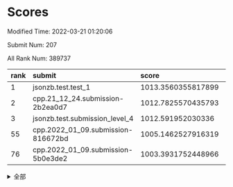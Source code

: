 # Scores

Modified Time: 2022-03-21 01:20:06

Submit Num: 207

All Rank Num: 389737

| rank |               submit               |       score        |       sigma        | pk_num |
| :--- | :--------------------------------- | :----------------- | :----------------- | :----- |
| 1    | jsonzb.test.test_1                 | 1013.3560355817899 | 0.8023877532794226 | 7534   |
| 2    | cpp.21_12_24.submission-2b2ea0d7   | 1012.7825570435793 | 0.7661698614073097 | 7530   |
| 3    | jsonzb.test.submission_level_4     | 1012.591952030336  | 0.7707282689519106 | 7527   |
| 55   | cpp.2022_01_09.submission-816672bd | 1005.1462527916319 | 0.7319680964621328 | 7528   |
| 76   | cpp.2022_01_09.submission-5b0e3de2 | 1003.3931752448966 | 0.7086121422420173 | 7535   |


<details>
<summary>全部</summary>

| rank |                 submit                 |       score        |       sigma        | pk_num |
| :--- | :------------------------------------- | :----------------- | :----------------- | :----- |
| 1    | jsonzb.test.test_1                     | 1013.3560355817899 | 0.8023877532794226 | 7534   |
| 2    | cpp.21_12_24.submission-2b2ea0d7       | 1012.7825570435793 | 0.7661698614073097 | 7530   |
| 3    | jsonzb.test.submission_level_4         | 1012.591952030336  | 0.7707282689519106 | 7527   |
| 4    | gobigger.level_3.submission_level_3_1  | 1011.7555388771792 | 0.7736280973046746 | 7528   |
| 5    | gobigger.level_3.submission_level_3_36 | 1011.6587412360494 | 0.7615643760534936 | 7533   |
| 6    | gobigger.level_3.submission_level_3_0  | 1011.5182492580443 | 0.7815896660016193 | 7530   |
| 7    | gobigger.level_3.submission_level_3_45 | 1011.2932357099841 | 0.7581961570362974 | 7527   |
| 8    | gobigger.level_3.submission_level_3_15 | 1011.2720205215187 | 0.7564538646591368 | 7528   |
| 9    | gobigger.level_3.submission_level_3_3  | 1011.1538117780816 | 0.7635424038165618 | 7537   |
| 10   | gobigger.level_3.submission_level_3_10 | 1010.832262606143  | 0.7758472067952652 | 7532   |
| 11   | gobigger.level_3.submission_level_3_25 | 1010.6651671595197 | 0.7915849579702637 | 7532   |
| 12   | gobigger.level_3.submission_level_3_43 | 1010.6584519761282 | 0.7497210434931084 | 7534   |
| 13   | gobigger.level_3.submission_level_3_7  | 1010.576250048078  | 0.7756222160100824 | 7528   |
| 14   | gobigger.level_3.submission_level_3_20 | 1010.5637730687858 | 0.7681063475003478 | 7532   |
| 15   | gobigger.level_3.submission_level_3_18 | 1010.5034502518981 | 0.7586612921177928 | 7534   |
| 16   | gobigger.level_3.submission_level_3_37 | 1010.499966423568  | 0.7907501037601681 | 7529   |
| 17   | gobigger.level_3.submission_level_3_12 | 1010.4674000270628 | 0.7538962395370156 | 7534   |
| 18   | gobigger.level_3.submission_level_3_2  | 1010.4650136284309 | 0.7504374834914332 | 7534   |
| 19   | gobigger.level_3.submission_level_3_40 | 1010.4624908049605 | 0.7580793130123992 | 7535   |
| 20   | gobigger.level_3.submission_level_3_35 | 1010.4040488079437 | 0.7613876440186542 | 7531   |
| 21   | gobigger.level_3.submission_level_3_44 | 1010.378623212472  | 0.7640089939389964 | 7532   |
| 22   | gobigger.level_3.submission_level_3_26 | 1010.3653316594764 | 0.7400175631511046 | 7533   |
| 23   | gobigger.level_3.submission_level_3_23 | 1010.313645276678  | 0.7584274584279685 | 7535   |
| 24   | gobigger.level_3.submission_level_3_39 | 1010.2495890286853 | 0.7601919780365622 | 7530   |
| 25   | gobigger.level_3.submission_level_3_42 | 1010.1787484442722 | 0.7550821026033837 | 7529   |
| 26   | gobigger.level_3.submission_level_3_21 | 1010.1768531681064 | 0.7732404799816159 | 7534   |
| 27   | gobigger.level_3.submission_level_3_41 | 1010.1564592014809 | 0.7398558775613145 | 7532   |
| 28   | gobigger.level_3.submission_level_3_46 | 1010.1480889384715 | 0.7639770817849506 | 7536   |
| 29   | gobigger.level_3.submission_level_3_5  | 1010.0989766735562 | 0.7728559269957005 | 7528   |
| 30   | gobigger.level_3.submission_level_3_27 | 1010.0980453501809 | 0.7491658964357483 | 7534   |
| 31   | gobigger.level_3.submission_level_3_31 | 1010.0250936914252 | 0.7713675268148642 | 7531   |
| 32   | gobigger.level_3.submission_level_3_29 | 1009.9917894124156 | 0.7454600544034378 | 7532   |
| 33   | gobigger.level_3.submission_level_3_22 | 1009.857110916299  | 0.7507470100431627 | 7537   |
| 34   | gobigger.level_3.submission_level_3_6  | 1009.811639288079  | 0.7525914348499587 | 7530   |
| 35   | gobigger.level_3.submission_level_3_9  | 1009.7900077206098 | 0.7447240893445014 | 7531   |
| 36   | gobigger.level_3.submission_level_3_4  | 1009.7734950424874 | 0.7641863924383152 | 7531   |
| 37   | gobigger.level_3.submission_level_3_34 | 1009.7576967050568 | 0.775089025425951  | 7533   |
| 38   | gobigger.level_3.submission_level_3_33 | 1009.7357340582192 | 0.7684416460955764 | 7531   |
| 39   | gobigger.level_3.submission_level_3_13 | 1009.5602173120855 | 0.759588885504578  | 7534   |
| 40   | gobigger.level_3.submission_level_3_24 | 1009.4797476302725 | 0.761945365766386  | 7532   |
| 41   | gobigger.level_3.submission_level_3_28 | 1009.4765756945867 | 0.7569465259435952 | 7532   |
| 42   | gobigger.level_3.submission_level_3_19 | 1009.4734469557343 | 0.7429709607619466 | 7528   |
| 43   | gobigger.level_3.submission_level_3_47 | 1009.4528600513152 | 0.754030039894159  | 7528   |
| 44   | gobigger.level_3.submission_level_3_49 | 1009.4090449657983 | 0.7530568729617926 | 7533   |
| 45   | gobigger.level_3.submission_level_3_14 | 1009.3418657659589 | 0.7398881918547823 | 7530   |
| 46   | gobigger.level_3.submission_level_3_11 | 1009.2918874517557 | 0.740851949855298  | 7531   |
| 47   | gobigger.level_3.submission_level_3_16 | 1008.9985388302024 | 0.7505015062879055 | 7528   |
| 48   | gobigger.level_3.submission_level_3_48 | 1008.938949063406  | 0.7339172981064049 | 7533   |
| 49   | gobigger.level_3.submission_level_3_17 | 1008.860827680904  | 0.7425615674011642 | 7531   |
| 50   | gobigger.level_3.submission_level_3_32 | 1008.8251634507071 | 0.7502719402494303 | 7531   |
| 51   | gobigger.level_3.submission_level_3_8  | 1008.7727133453345 | 0.7583811483321631 | 7536   |
| 52   | gobigger.level_3.submission_level_3_38 | 1008.4033701057502 | 0.7506929199250126 | 7532   |
| 53   | gobigger.level_3.submission_level_3_30 | 1008.2332205374643 | 0.7297446219760957 | 7531   |
| 54   | gobigger.level_1.submission_level_1_8  | 1005.4149549368705 | 0.719411672397415  | 7532   |
| 55   | cpp.2022_01_09.submission-816672bd     | 1005.1462527916319 | 0.7319680964621328 | 7528   |
| 56   | gobigger.level_1.submission_level_1_45 | 1004.6750737347611 | 0.7249241368057301 | 7529   |
| 57   | gobigger.level_1.submission_level_1_23 | 1004.5340088221647 | 0.7298520052222278 | 7532   |
| 58   | gobigger.level_1.submission_level_1_21 | 1004.4677616347677 | 0.7280481574974149 | 7535   |
| 59   | gobigger.level_1.submission_level_1_46 | 1004.4108036583393 | 0.708105999919343  | 7530   |
| 60   | gobigger.level_1.submission_level_1_41 | 1004.295912974691  | 0.7296850391607022 | 7534   |
| 61   | gobigger.level_1.submission_level_1_20 | 1004.1622187262032 | 0.7082047779830744 | 7532   |
| 62   | gobigger.level_1.submission_level_1_42 | 1004.1173716933123 | 0.7166447751585392 | 7529   |
| 63   | gobigger.level_1.submission_level_1_15 | 1004.0053199470045 | 0.7141583614210252 | 7532   |
| 64   | gobigger.level_1.submission_level_1_3  | 1003.9025447952719 | 0.7177653497365236 | 7529   |
| 65   | gobigger.level_1.submission_level_1_13 | 1003.8695812960257 | 0.7328012832617926 | 7528   |
| 66   | gobigger.level_1.submission_level_1_18 | 1003.7939509840279 | 0.7183319196425275 | 7527   |
| 67   | gobigger.level_1.submission_level_1_27 | 1003.7780387148811 | 0.7096168705576101 | 7533   |
| 68   | gobigger.level_1.submission_level_1_40 | 1003.7400879786823 | 0.7206544309166055 | 7536   |
| 69   | gobigger.level_1.submission_level_1_5  | 1003.7355162008887 | 0.7192056855664537 | 7534   |
| 70   | gobigger.level_1.submission_level_1_17 | 1003.7311206985593 | 0.7281871941676468 | 7527   |
| 71   | gobigger.level_1.submission_level_1_44 | 1003.687588839565  | 0.7127878145632652 | 7527   |
| 72   | gobigger.level_1.submission_level_1_19 | 1003.6033706342721 | 0.7096338247992148 | 7535   |
| 73   | gobigger.level_1.submission_level_1_35 | 1003.5120753713591 | 0.716259017796663  | 7530   |
| 74   | gobigger.level_1.submission_level_1_49 | 1003.4176470553285 | 0.7060831660383085 | 7530   |
| 75   | gobigger.level_1.submission_level_1_33 | 1003.3983101604562 | 0.7225206732549907 | 7531   |
| 76   | cpp.2022_01_09.submission-5b0e3de2     | 1003.3931752448966 | 0.7086121422420173 | 7535   |
| 77   | gobigger.level_1.submission_level_1_34 | 1003.3476482449976 | 0.7110349151935249 | 7532   |
| 78   | gobigger.level_1.submission_level_1_22 | 1003.2761365204396 | 0.707740600312142  | 7532   |
| 79   | gobigger.level_1.submission_level_1_37 | 1003.2742063960403 | 0.7197130061603615 | 7532   |
| 80   | gobigger.level_1.submission_level_1_25 | 1003.2533934266339 | 0.7091179403222772 | 7534   |
| 81   | gobigger.level_1.submission_level_1_26 | 1003.2445356618052 | 0.7136944758545347 | 7530   |
| 82   | gobigger.level_1.submission_level_1_43 | 1003.2388144057375 | 0.7052638309003717 | 7529   |
| 83   | gobigger.level_1.submission_level_1_0  | 1003.1976625569081 | 0.710113535611218  | 7528   |
| 84   | gobigger.level_1.submission_level_1_9  | 1003.1914123887191 | 0.7170663880421968 | 7532   |
| 85   | gobigger.level_1.submission_level_1_12 | 1003.1759496891308 | 0.72335055371269   | 7533   |
| 86   | gobigger.level_1.submission_level_1_1  | 1003.171330858174  | 0.7210814191125349 | 7534   |
| 87   | gobigger.level_1.submission_level_1_31 | 1003.1570455424977 | 0.7110895502683005 | 7537   |
| 88   | gobigger.level_1.submission_level_1_36 | 1003.0846404039538 | 0.7202618364279275 | 7530   |
| 89   | gobigger.level_1.submission_level_1_2  | 1003.0483163586455 | 0.7096840306575284 | 7527   |
| 90   | gobigger.level_1.submission_level_1_11 | 1003.0242123316357 | 0.7152623805207746 | 7535   |
| 91   | gobigger.level_1.submission_level_1_48 | 1002.7283502050956 | 0.7149992368995618 | 7532   |
| 92   | gobigger.level_1.submission_level_1_47 | 1002.7047283601815 | 0.7074363446805522 | 7530   |
| 93   | gobigger.level_1.submission_level_1_4  | 1002.5601361870914 | 0.7164777047219701 | 7529   |
| 94   | gobigger.level_1.submission_level_1_28 | 1002.5075507321093 | 0.7117254816225808 | 7530   |
| 95   | gobigger.level_1.submission_level_1_38 | 1002.4730544096038 | 0.7241873367650257 | 7527   |
| 96   | gobigger.level_1.submission_level_1_7  | 1002.3842718882395 | 0.713118614063908  | 7532   |
| 97   | gobigger.level_1.submission_level_1_6  | 1002.3129819603196 | 0.7158202857236696 | 7533   |
| 98   | gobigger.level_1.submission_level_1_32 | 1002.3096333695682 | 0.7233254325541587 | 7532   |
| 99   | gobigger.level_1.submission_level_1_29 | 1002.3019900976374 | 0.7181451223988828 | 7529   |
| 100  | gobigger.level_1.submission_level_1_39 | 1002.2583226879442 | 0.7149918883032558 | 7530   |
| 101  | gobigger.level_1.submission_level_1_16 | 1002.2121622515059 | 0.7075598581331459 | 7529   |
| 102  | gobigger.level_1.submission_level_1_14 | 1002.1813974273505 | 0.7140534680932585 | 7537   |
| 103  | gobigger.level_1.submission_level_1_30 | 1001.9077186249524 | 0.7160410408515329 | 7525   |
| 104  | gobigger.level_1.submission_level_1_24 | 1001.8700157650585 | 0.7040672272214878 | 7532   |
| 105  | gobigger.level_1.submission_level_1_10 | 1001.7662994626991 | 0.7200284090100635 | 7531   |
| 106  | gobigger.random.submission_random_19   | 997.4582779170397  | 0.7092469838965441 | 7535   |
| 107  | gobigger.random.submission_random_30   | 997.2553804773086  | 0.7052703115766227 | 7532   |
| 108  | gobigger.random.submission_random_1    | 997.1034827094143  | 0.7126662297631732 | 7535   |
| 109  | gobigger.random.submission_random_34   | 997.0705497033546  | 0.7130742586408763 | 7531   |
| 110  | gobigger.random.submission_random_22   | 997.069217767636   | 0.7091892439185093 | 7534   |
| 111  | gobigger.random.submission_random_28   | 997.0271714763188  | 0.7110492065010813 | 7533   |
| 112  | gobigger.random.submission_random_49   | 996.9652739883426  | 0.6984074220877667 | 7531   |
| 113  | gobigger.random.submission_random_27   | 996.8421684375234  | 0.7030520201982816 | 7528   |
| 114  | gobigger.random.submission_random_45   | 996.7028877964347  | 0.711888329227458  | 7530   |
| 115  | gobigger.random.submission_random_14   | 996.6183367324181  | 0.7293451256005828 | 7537   |
| 116  | gobigger.random.submission_random_3    | 996.5125966824615  | 0.7205126783597939 | 7529   |
| 117  | gobigger.random.submission_random_18   | 996.5003064433056  | 0.7272235000686391 | 7537   |
| 118  | gobigger.random.submission_random_38   | 996.4008550754934  | 0.71037635190978   | 7528   |
| 119  | gobigger.random.submission_random_42   | 996.3494971160487  | 0.7249502411446581 | 7526   |
| 120  | gobigger.random.submission_random_36   | 996.3178897937792  | 0.709838535535451  | 7531   |
| 121  | gobigger.random.submission_random_46   | 996.2327354513308  | 0.701602948839589  | 7526   |
| 122  | gobigger.random.submission_random_41   | 996.2009836383328  | 0.7036035396640291 | 7525   |
| 123  | gobigger.random.submission_random_48   | 996.1965896648051  | 0.7041505673210052 | 7533   |
| 124  | gobigger.random.submission_random_17   | 996.1905777498301  | 0.705251119221754  | 7536   |
| 125  | gobigger.random.submission_random_39   | 996.1902691167221  | 0.7190641408309357 | 7525   |
| 126  | gobigger.random.submission_random_10   | 996.186742995652   | 0.7208632707685569 | 7529   |
| 127  | gobigger.random.submission_random_6    | 996.1763786475875  | 0.7094845156850094 | 7531   |
| 128  | gobigger.random.submission_random_31   | 996.0493547524417  | 0.7129134830410521 | 7533   |
| 129  | gobigger.random.submission_random_16   | 996.0018362424603  | 0.7139621283777126 | 7533   |
| 130  | gobigger.random.submission_random_4    | 995.9949505045461  | 0.7111726758356247 | 7538   |
| 131  | gobigger.random.submission_random_9    | 995.979520039583   | 0.7078244353501029 | 7529   |
| 132  | gobigger.random.submission_random_44   | 995.9276821649568  | 0.7086519248694537 | 7533   |
| 133  | gobigger.random.submission_random_5    | 995.9209811987009  | 0.7206469636258693 | 7528   |
| 134  | gobigger.random.submission_random_21   | 995.8634081201836  | 0.7287294161589641 | 7531   |
| 135  | gobigger.random.submission_random_33   | 995.7950050239307  | 0.7170302746726771 | 7533   |
| 136  | gobigger.random.submission_random_20   | 995.7883799893227  | 0.7085951492422372 | 7528   |
| 137  | gobigger.random.submission_random_47   | 995.7440308947736  | 0.7134974912806468 | 7531   |
| 138  | gobigger.random.submission_random_12   | 995.7137767417206  | 0.7193206440924728 | 7531   |
| 139  | gobigger.random.submission_random_8    | 995.5752614632597  | 0.7207545716694598 | 7528   |
| 140  | gobigger.random.submission_random_13   | 995.5572488080345  | 0.6993717053704209 | 7527   |
| 141  | gobigger.random.submission_random_11   | 995.5432343315815  | 0.7228734893117986 | 7533   |
| 142  | gobigger.random.submission_random_35   | 995.5356553203596  | 0.7209380190527286 | 7530   |
| 143  | gobigger.random.submission_random_26   | 995.5243291939125  | 0.7158070888606235 | 7535   |
| 144  | gobigger.random.submission_random_32   | 995.4737769997877  | 0.7119687388268517 | 7532   |
| 145  | gobigger.random.submission_random_24   | 995.4661813810711  | 0.7269334012908734 | 7528   |
| 146  | gobigger.random.submission_random_0    | 995.458079457868   | 0.7105949487327626 | 7529   |
| 147  | gobigger.random.submission_random_15   | 995.3688758112978  | 0.6997671752156469 | 7529   |
| 148  | gobigger.random.submission_random_43   | 995.3630665428198  | 0.7063877273508824 | 7536   |
| 149  | gobigger.random.submission_random_23   | 995.3196453565853  | 0.712743001325017  | 7533   |
| 150  | gobigger.random.submission_random_25   | 995.3187098331033  | 0.7070747297723428 | 7534   |
| 151  | gobigger.random.submission_random_7    | 995.2124335292701  | 0.7120611711253237 | 7534   |
| 152  | gobigger.random.submission_random_37   | 995.1518050744808  | 0.7098388474570277 | 7530   |
| 153  | gobigger.random.submission_random_2    | 994.8156189649435  | 0.7220095657812861 | 7524   |
| 154  | gobigger.random.submission_random_29   | 994.6247931573092  | 0.7296729926186485 | 7534   |
| 155  | gobigger.random.submission_random_40   | 994.4697760754228  | 0.7132457404791024 | 7532   |
| 156  | gobigger.level_2.submission_level_2_1  | 994.0651634434579  | 0.7219331073824096 | 7533   |
| 157  | gobigger.level_2.submission_level_2_39 | 994.0536178280763  | 0.7341912586738435 | 7532   |
| 158  | gobigger.level_2.submission_level_2_44 | 993.5727295405381  | 0.7344041360717748 | 7529   |
| 159  | gobigger.level_2.submission_level_2_37 | 993.5035161818867  | 0.7321933039638593 | 7533   |
| 160  | gobigger.level_2.submission_level_2_10 | 993.4434195966473  | 0.7364433027647499 | 7529   |
| 161  | gobigger.level_2.submission_level_2_14 | 993.3020838117918  | 0.7414726799840616 | 7534   |
| 162  | gobigger.level_2.submission_level_2_30 | 993.2876994237156  | 0.7241838014405249 | 7532   |
| 163  | gobigger.level_2.submission_level_2_28 | 993.2163128779549  | 0.7361592393629476 | 7534   |
| 164  | gobigger.level_2.submission_level_2_11 | 993.1800674734327  | 0.7371499144102186 | 7529   |
| 165  | gobigger.level_2.submission_level_2_17 | 993.1005328851642  | 0.7508388185701954 | 7530   |
| 166  | gobigger.level_2.submission_level_2_32 | 993.0557991082641  | 0.7328258330933899 | 7527   |
| 167  | gobigger.level_2.submission_level_2_5  | 992.9132602346787  | 0.721040912050079  | 7531   |
| 168  | gobigger.level_2.submission_level_2_27 | 992.8152009703886  | 0.7378142300512464 | 7532   |
| 169  | gobigger.level_2.submission_level_2_3  | 992.6813808341795  | 0.7445063102368794 | 7531   |
| 170  | gobigger.level_2.submission_level_2_22 | 992.6163771828005  | 0.7375811941736699 | 7527   |
| 171  | gobigger.level_2.submission_level_2_7  | 992.6056888378545  | 0.7307280580119786 | 7530   |
| 172  | gobigger.level_2.submission_level_2_19 | 992.5463555338428  | 0.7586321074574989 | 7532   |
| 173  | gobigger.level_2.submission_level_2_16 | 992.50141791607    | 0.7506301433247475 | 7531   |
| 174  | gobigger.level_2.submission_level_2_13 | 992.388915174689   | 0.7554357231204601 | 7525   |
| 175  | gobigger.level_2.submission_level_2_31 | 992.3493980693987  | 0.7562268440156836 | 7535   |
| 176  | gobigger.level_2.submission_level_2_21 | 992.1831079223722  | 0.7431628423867718 | 7529   |
| 177  | gobigger.level_2.submission_level_2_42 | 992.088640664768   | 0.746014082387525  | 7533   |
| 178  | gobigger.level_2.submission_level_2_35 | 992.078817216154   | 0.7534638392589669 | 7530   |
| 179  | gobigger.level_2.submission_level_2_6  | 992.043550152652   | 0.7459624129745507 | 7529   |
| 180  | gobigger.level_2.submission_level_2_26 | 991.9980119207819  | 0.7435188021836485 | 7529   |
| 181  | gobigger.level_2.submission_level_2_29 | 991.9775126265511  | 0.7445933400668114 | 7532   |
| 182  | gobigger.level_2.submission_level_2_38 | 991.935185578532   | 0.7309593386514687 | 7530   |
| 183  | gobigger.level_2.submission_level_2_20 | 991.8922588050956  | 0.7346813007745823 | 7533   |
| 184  | gobigger.level_2.submission_level_2_24 | 991.7774129725733  | 0.7454384742969722 | 7528   |
| 185  | gobigger.level_2.submission_level_2_40 | 991.7635388004375  | 0.7377993688893995 | 7529   |
| 186  | gobigger.level_2.submission_level_2_48 | 991.7551125039948  | 0.7564535121639234 | 7530   |
| 187  | gobigger.level_2.submission_level_2_4  | 991.7193513213562  | 0.7585315428115406 | 7530   |
| 188  | gobigger.level_2.submission_level_2_43 | 991.5863892391601  | 0.7539748811537761 | 7533   |
| 189  | gobigger.level_2.submission_level_2_18 | 991.5726805066103  | 0.7372256609531609 | 7535   |
| 190  | gobigger.level_2.submission_level_2_47 | 991.5002092747977  | 0.7471496447106147 | 7523   |
| 191  | gobigger.level_2.submission_level_2_46 | 991.4961986437686  | 0.7561942817633821 | 7532   |
| 192  | gobigger.level_2.submission_level_2_41 | 991.4106271619712  | 0.7574363181744338 | 7529   |
| 193  | gobigger.level_2.submission_level_2_33 | 991.3910536007616  | 0.7589614363882633 | 7531   |
| 194  | gobigger.level_2.submission_level_2_2  | 991.2834540519968  | 0.7621183458891131 | 7531   |
| 195  | gobigger.level_2.submission_level_2_23 | 991.2776957945209  | 0.7573629116576591 | 7528   |
| 196  | gobigger.level_2.submission_level_2_0  | 991.2148235678785  | 0.7326850128201298 | 7528   |
| 197  | gobigger.level_2.submission_level_2_25 | 991.2138511927134  | 0.7590535966376377 | 7529   |
| 198  | gobigger.level_2.submission_level_2_8  | 991.199883826815   | 0.7654049266872288 | 7532   |
| 199  | gobigger.level_2.submission_level_2_36 | 991.186015766204   | 0.7593406480670616 | 7530   |
| 200  | gobigger.level_2.submission_level_2_49 | 991.1775740882969  | 0.7474661762438376 | 7533   |
| 201  | gobigger.level_2.submission_level_2_45 | 991.1762174545556  | 0.7416881186633292 | 7535   |
| 202  | gobigger.level_2.submission_level_2_15 | 990.9742672676173  | 0.7539714960351226 | 7538   |
| 203  | gobigger.level_2.submission_level_2_9  | 990.5641568982826  | 0.7745002465433842 | 7530   |
| 204  | gobigger.level_2.submission_level_2_34 | 990.5600069059565  | 0.7537194726713118 | 7524   |
| 205  | gobigger.level_2.submission_level_2_12 | 990.2122627928469  | 0.7782854249017557 | 7535   |
| 206  | gobigger.none.submission_none_0        | 975.6449765291999  | 1.5210629407242613 | 7531   |
| 207  | gobigger.none.submission_none_1        | 973.975842375908   | 1.7611717102255664 | 7532   |

</details>
